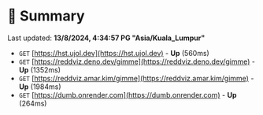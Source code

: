 # 📖 Summary
Last updated: **13/8/2024, 4:34:57 PG "Asia/Kuala_Lumpur"**

- `GET` [https://hst.ujol.dev](https://hst.ujol.dev) - **Up** (560ms)
- `GET` [https://reddviz.deno.dev/gimme](https://reddviz.deno.dev/gimme) - **Up** (1352ms)
- `GET` [https://reddviz.amar.kim/gimme](https://reddviz.amar.kim/gimme) - **Up** (1984ms)
- `GET` [https://dumb.onrender.com](https://dumb.onrender.com) - **Up** (264ms)
